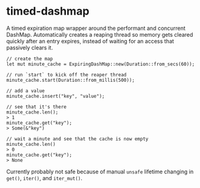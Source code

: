 # timed-dashmap
A timed expiration map wrapper around the performant and concurrent DashMap. Automatically creates a reaping thread so
memory gets cleared quickly after an entry expires, instead of waiting for an access that passively clears it.

```
// create the map
let mut minute_cache = ExpiringDashMap::new(Duration::from_secs(60));

// run `start` to kick off the reaper thread
minute_cache.start(Duration::from_millis(500));

// add a value
minute_cache.insert("key", "value");

// see that it's there
minute_cache.len();
> 1
minute_cache.get("key");
> Some(&"key")

// wait a minute and see that the cache is now empty
minute_cache.len()
> 0
minute_cache.get("key");
> None
```

Currently probably not safe because of manual `unsafe` lifetime changing in `get()`, `iter()`, and `iter_mut()`.
